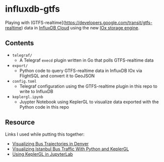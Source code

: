 # influxdb-gtfs

Playing with (GTFS-realtime](https://developers.google.com/transit/gtfs-realtime) data in [InfluxDB Cloud](https://cloud2.influxdata.com/signup) using the new [IOx storage engine](https://github.com/influxdata/influxdb_iox).

## Contents

- `telegraf/`
    - A Telegraf `execd` plugin written in Go that polls GTFS-realtime data
- `export/`
    - Python code to query GTFS-realtime data in InfluxDB IOx via FlightSQL and convert it to GeoJSON
- `config.toml`
    - Telegraf configuration using the GTFS-realtime plugin in this repo to write to InfluxDB
- `keplergl.ipynb`
    - Juypter Notebook using KeplerGL to visualize data exported with the Python code in this repo
    
## Resource

Links I used while putting this together:
- [Visualizing Bus Trajectories in Denver](https://towardsdatascience.com/visualizing-bus-trajectories-in-denver-85ff02f3a746)
- [Visualizing Istanbul Bus Traffic With Python and KeplerGL](https://medium.com/swlh/visualizing-istanbul-bus-traffic-with-python-and-keplergl-a84895788825)
- [Using KeplerGL in JupyterLab](https://docs.kepler.gl/docs/keplergl-jupyter#keplergl)
